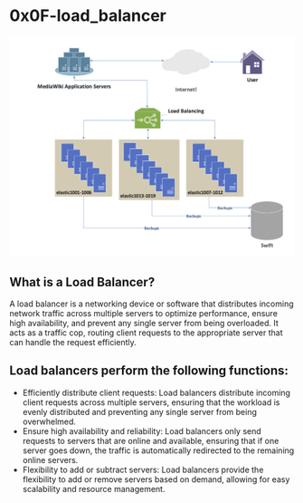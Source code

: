 # 0x0F-load_balancer
<img src="load-balancer.png" alt="load-balancer" />
<h2>What is a Load Balancer?</h2>

<p>A load balancer is a networking device or software that distributes incoming network traffic across multiple servers to optimize performance, ensure high availability, and prevent any single server from being overloaded. It acts as a traffic cop, routing client requests to the appropriate server that can handle the request efficiently.</p>


<h2>Load balancers perform the following functions:</h2>

<ul>
<li>
Efficiently distribute client requests: Load balancers distribute incoming client requests across multiple servers, ensuring that the workload is evenly distributed and preventing any single server from being overwhelmed.
</li>
<li>
Ensure high availability and reliability: Load balancers only send requests to servers that are online and available, ensuring that if one server goes down, the traffic is automatically redirected to the remaining online servers.
</li>
<li>
Flexibility to add or subtract servers: Load balancers provide the flexibility to add or remove servers based on demand, allowing for easy scalability and resource management.
</li>
</ul>